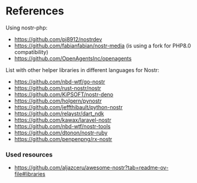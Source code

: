 # References

Using nostr-php:
* https://github.com/pj8912/nostrdev
* https://github.com/fabianfabian/nostr-media (is using a fork for PHP8.0 compatibility)
* https://github.com/OpenAgentsInc/openagents 

List with other helper libraries in different languages for Nostr:

* https://github.com/nbd-wtf/go-nostr
* https://github.com/rust-nostr/nostr
* https://github.com/KiPSOFT/nostr-deno 
* https://github.com/holgern/pynostr
* https://github.com/jeffthibault/python-nostr
* https://github.com/relaystr/dart_ndk 
* https://github.com/kawax/laravel-nostr
* https://github.com/nbd-wtf/nostr-tools
* https://github.com/dtonon/nostr-ruby 
* https://github.com/penpenpng/rx-nostr

### Used resources

* https://github.com/aljazceru/awesome-nostr?tab=readme-ov-file#libraries